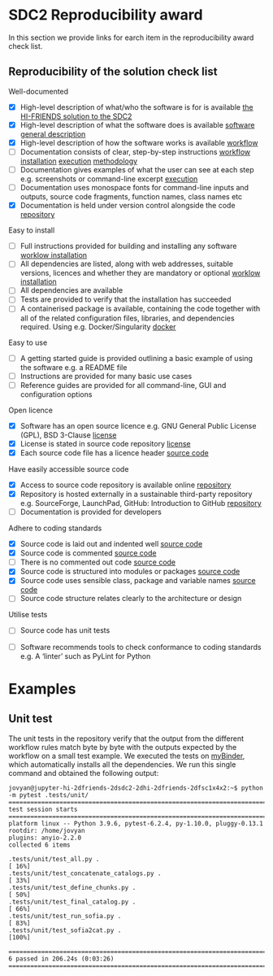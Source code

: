 # SDC2 Reproducibility award

In this section we provide links for earch item in the reproducibility award check list.


## Reproducibility of the solution check list  

Well-documented 

- [X] High-level description of what/who the software is for is available [the HI-FRIENDS solution to the SDC2](https://hi-firends-sdc2.readthedocs.io/en/latest/#the-hi-friends-solution-to-the-sdc2)
- [X] High-level description of what the software does is available [software general description](https://hi-firends-sdc2.readthedocs.io/en/latest/#workflow-general-description)
- [X] High-level description of how the software works is available [workflow](https://hi-friends-sdc2.readthedocs.io/en/latest/workflow/)
- [ ] Documentation consists of clear, step-by-step instructions [workflow installation](https://hi-firends-sdc2.readthedocs.io/en/latest/installation/) [execution](https://hi-firends-sdc2.readthedocs.io/en/latest/execution/) [methodology](https://hi-firends-sdc2.readthedocs.io/en/latest/methodology/)
- [ ] Documentation gives examples of what the user can see at each step e.g. screenshots or command-line excerpt [execution](https://hi-firends-sdc2.readthedocs.io/en/latest/execution/)
- [ ] Documentation uses monospace fonts for command-line inputs and outputs, source code fragments, function names, class names etc
- [X] Documentation is held under version control alongside the code [repository](https://github.com/HI-FRIENDS-SDC2/hi-friends)

Easy to install 

- [ ] Full instructions provided for building and installing any software [worklow installation]((https://hi-firends-sdc2.readthedocs.io/en/latest/installation/))
- [ ] All dependencies are listed, along with web addresses, suitable versions, licences and whether they are mandatory or optional  [worklow installation]((https://hi-firends-sdc2.readthedocs.io/en/latest/installation/))
- [ ] All dependencies are available 
- [ ] Tests are provided to verify that the installation has succeeded []()
- [ ] A containerised package is available, containing the code together with all of the related configuration files, libraries, and dependencies required. Using e.g. Docker/Singularity [docker]()

Easy to use 

- [ ] A getting started guide is provided outlining a basic example of using the software e.g. a README file
- [ ] Instructions are provided for many basic use cases
- [ ] Reference guides are provided for all command-line, GUI and configuration options

Open licence 

- [X] Software has an open source licence e.g. GNU General Public License (GPL), BSD 3-Clause [license](https://github.com/HI-FRIENDS-SDC2/hi-friends/blob/master/LICENSE)
- [X] License is stated in source code repository [license](https://github.com/HI-FRIENDS-SDC2/hi-friends/blob/master/LICENSE)
- [X] Each source code file has a licence header [source code](https://github.com/HI-FRIENDS-SDC2/hi-friends/tree/master/workflow/scripts)

Have easily accessible source code

- [X] Access to source code repository is available online [repository](https://github.com/HI-FRIENDS-SDC2/hi-friends)
- [X] Repository is hosted externally in a sustainable third-party repository e.g. SourceForge, LaunchPad, GitHub: Introduction to GitHub [repository](https://github.com/HI-FRIENDS-SDC2/hi-friends)
- [ ] Documentation is provided for developers

Adhere to coding standards 

- [X] Source code is laid out and indented well [source code](https://github.com/HI-FRIENDS-SDC2/hi-friends/tree/master/workflow/scripts)
- [X] Source code is commented [source code](https://github.com/HI-FRIENDS-SDC2/hi-friends/tree/master/workflow/scripts)
- [ ] There is no commented out code [source code](https://github.com/HI-FRIENDS-SDC2/hi-friends/tree/master/workflow/scripts)
- [X] Source code is structured into modules or packages [source code](https://github.com/HI-FRIENDS-SDC2/hi-friends/tree/master/workflow/scripts)
- [X] Source code uses sensible class, package and variable names [source code](https://github.com/HI-FRIENDS-SDC2/hi-friends/tree/master/workflow/scripts)
- [ ] Source code structure relates clearly to the architecture or design

Utilise tests 

- [ ] Source code has unit tests
- [ ] Software recommends tools to check conformance to coding standards e.g. A ‘linter’ such as PyLint for Python 



# Examples

## Unit test
The unit tests in the repository verify that the output from the different workflow rules match byte by byte with the outputs expected by the workflow on a small test example. We executed the tests on [myBinder](https://mybinder.org/), which automatically installs all the dependencies. We run this single command and obtained the following output:
```
jovyan@jupyter-hi-2dfriends-2dsdc2-2dhi-2dfriends-2dfsc1x4x2:~$ python -m pytest .tests/unit/
===================================================================================================== test session starts =====================================================================================================
platform linux -- Python 3.9.6, pytest-6.2.4, py-1.10.0, pluggy-0.13.1
rootdir: /home/jovyan
plugins: anyio-2.2.0
collected 6 items                                                                                                                                                                                                             

.tests/unit/test_all.py .                                                                                                                                                                                               [ 16%]
.tests/unit/test_concatenate_catalogs.py .                                                                                                                                                                              [ 33%]
.tests/unit/test_define_chunks.py .                                                                                                                                                                                     [ 50%]
.tests/unit/test_final_catalog.py .                                                                                                                                                                                     [ 66%]
.tests/unit/test_run_sofia.py .                                                                                                                                                                                         [ 83%]
.tests/unit/test_sofia2cat.py .                                                                                                                                                                                         [100%]

================================================================================================ 6 passed in 206.24s (0:03:26) ================================================================================================
```
